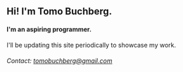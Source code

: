 ## Hi! I'm Tomo Buchberg.

#### I'm an aspiring programmer.

I'll be updating this site periodically to showcase my work.




###### Contact: tomobuchberg@gmail.com

